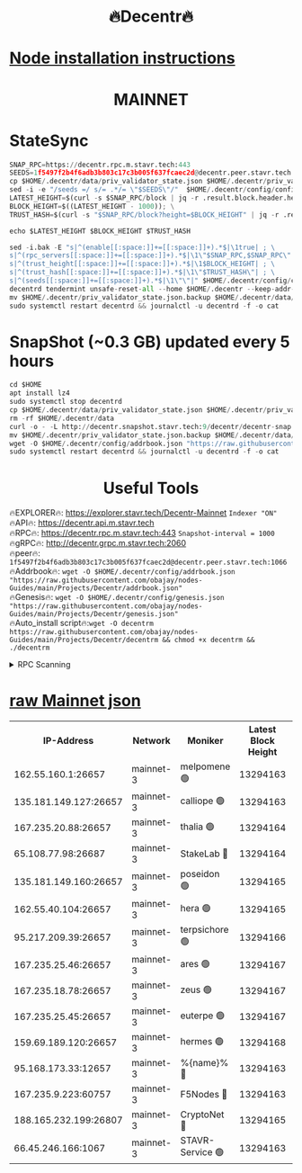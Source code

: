 <h1 align="center"> 🔥Decentr🔥</h1>

[Node installation instructions](https://github.com/obajay/nodes-Guides/tree/main/Projects/Decentr)
=
<h1 align="center"> MAINNET</h1>

# StateSync
```python
SNAP_RPC=https://decentr.rpc.m.stavr.tech:443
SEEDS=1f5497f2b4f6adb3b803c17c3b005f637fcaec2d@decentr.peer.stavr.tech:1066
cp $HOME/.decentr/data/priv_validator_state.json $HOME/.decentr/priv_validator_state.json.backup
sed -i -e "/seeds =/ s/= .*/= \"$SEEDS\"/"  $HOME/.decentr/config/config.toml
LATEST_HEIGHT=$(curl -s $SNAP_RPC/block | jq -r .result.block.header.height); \
BLOCK_HEIGHT=$((LATEST_HEIGHT - 1000)); \
TRUST_HASH=$(curl -s "$SNAP_RPC/block?height=$BLOCK_HEIGHT" | jq -r .result.block_id.hash)

echo $LATEST_HEIGHT $BLOCK_HEIGHT $TRUST_HASH

sed -i.bak -E "s|^(enable[[:space:]]+=[[:space:]]+).*$|\1true| ; \
s|^(rpc_servers[[:space:]]+=[[:space:]]+).*$|\1\"$SNAP_RPC,$SNAP_RPC\"| ; \
s|^(trust_height[[:space:]]+=[[:space:]]+).*$|\1$BLOCK_HEIGHT| ; \
s|^(trust_hash[[:space:]]+=[[:space:]]+).*$|\1\"$TRUST_HASH\"| ; \
s|^(seeds[[:space:]]+=[[:space:]]+).*$|\1\"\"|" $HOME/.decentr/config/config.toml
decentrd tendermint unsafe-reset-all --home $HOME/.decentr --keep-addr-book
mv $HOME/.decentr/priv_validator_state.json.backup $HOME/.decentr/data/priv_validator_state.json
sudo systemctl restart decentrd && journalctl -u decentrd -f -o cat
```
# SnapShot (~0.3 GB) updated every 5 hours
```python
cd $HOME
apt install lz4
sudo systemctl stop decentrd
cp $HOME/.decentr/data/priv_validator_state.json $HOME/.decentr/priv_validator_state.json.backup
rm -rf $HOME/.decentr/data
curl -o - -L http://decentr.snapshot.stavr.tech:9/decentr/decentr-snap.tar.lz4 | lz4 -c -d - | tar -x -C $HOME/.decentr --strip-components 2
mv $HOME/.decentr/priv_validator_state.json.backup $HOME/.decentr/data/priv_validator_state.json
wget -O $HOME/.decentr/config/addrbook.json "https://raw.githubusercontent.com/obajay/nodes-Guides/main/Projects/Decentr/addrbook.json"
sudo systemctl restart decentrd && journalctl -u decentrd -f -o cat
```

 <h1 align="center"> Useful Tools</h1>

🔥EXPLORER🔥:     https://explorer.stavr.tech/Decentr-Mainnet        `Indexer "ON"` \
🔥API🔥:          https://decentr.api.m.stavr.tech \
🔥RPC🔥:          https://decentr.rpc.m.stavr.tech:443              `Snapshot-interval = 1000` \
🔥gRPC🔥:         http://decentr.grpc.m.stavr.tech:2060 \
🔥peer🔥:         `1f5497f2b4f6adb3b803c17c3b005f637fcaec2d@decentr.peer.stavr.tech:1066` \
🔥Addrbook🔥:  `wget -O $HOME/.decentr/config/addrbook.json "https://raw.githubusercontent.com/obajay/nodes-Guides/main/Projects/Decentr/addrbook.json"` \
🔥Genesis🔥:  `wget -O $HOME/.decentr/config/genesis.json "https://raw.githubusercontent.com/obajay/nodes-Guides/main/Projects/Decentr/genesis.json"` \
🔥Auto_install script🔥:`wget -O decentrm https://raw.githubusercontent.com/obajay/nodes-Guides/main/Projects/Decentr/decentrm && chmod +x decentrm && ./decentrm`

<details>
<summary>RPC Scanning</summary>

<h2 align="center"> We scan nodes in real time every 4 hours. And we provide the final result of RPC endpoints.
We cannot influence the operation of these nodes in any way. </h2>


```python
If Voting Power is higher than 0 --> then the Node is a validator of the network and may be subject to attack and be a potential threat to the chain.
```
```python
We marked such validators with a red symbol
```

</details>

[raw Mainnet json](https://rpc-check.decentrm.stavr.tech/decentrm/rpc-decentrm-result.json)
=



<table><tr><th>IP-Address</th><th>Network</th><th>Moniker</th><th>Latest Block Height</th><th>Earliest Block Height</th><th>Catching Up</th><th>Tx Index</th><th>Voting Power</th><th>Scan Time</th></tr><tr><td>162.55.160.1:26657</td><td>mainnet-3</td><td>melpomene 🟢</td><td>13294163</td><td>1688950</td><td>False</td><td>on</td><td>0</td><td>2024-03-12T22:10:14.375378703UTC</td></tr><tr><td>135.181.149.127:26657</td><td>mainnet-3</td><td>calliope 🟢</td><td>13294163</td><td>1688950</td><td>False</td><td>on</td><td>0</td><td>2024-03-12T22:10:16.734846198UTC</td></tr><tr><td>167.235.20.88:26657</td><td>mainnet-3</td><td>thalia 🟢</td><td>13294164</td><td>1688950</td><td>False</td><td>on</td><td>0</td><td>2024-03-12T22:10:22.311165250UTC</td></tr><tr><td>65.108.77.98:26687</td><td>mainnet-3</td><td>StakeLab 🔴</td><td>13294164</td><td>1688950</td><td>False</td><td>on</td><td>5454710</td><td>2024-03-12T22:10:22.627926599UTC</td></tr><tr><td>135.181.149.160:26657</td><td>mainnet-3</td><td>poseidon 🟢</td><td>13294165</td><td>1688950</td><td>False</td><td>on</td><td>0</td><td>2024-03-12T22:10:27.040733946UTC</td></tr><tr><td>162.55.40.104:26657</td><td>mainnet-3</td><td>hera 🟢</td><td>13294165</td><td>1688950</td><td>False</td><td>on</td><td>0</td><td>2024-03-12T22:10:27.495952134UTC</td></tr><tr><td>95.217.209.39:26657</td><td>mainnet-3</td><td>terpsichore 🟢</td><td>13294166</td><td>1688950</td><td>False</td><td>on</td><td>0</td><td>2024-03-12T22:10:31.865893911UTC</td></tr><tr><td>167.235.25.46:26657</td><td>mainnet-3</td><td>ares 🟢</td><td>13294167</td><td>1688950</td><td>False</td><td>on</td><td>0</td><td>2024-03-12T22:10:36.175913229UTC</td></tr><tr><td>167.235.18.78:26657</td><td>mainnet-3</td><td>zeus 🟢</td><td>13294167</td><td>1688950</td><td>False</td><td>on</td><td>0</td><td>2024-03-12T22:10:38.414669982UTC</td></tr><tr><td>167.235.25.45:26657</td><td>mainnet-3</td><td>euterpe 🟢</td><td>13294167</td><td>1688950</td><td>False</td><td>on</td><td>0</td><td>2024-03-12T22:10:40.669783528UTC</td></tr><tr><td>159.69.189.120:26657</td><td>mainnet-3</td><td>hermes 🟢</td><td>13294168</td><td>1688950</td><td>False</td><td>on</td><td>0</td><td>2024-03-12T22:10:42.938614687UTC</td></tr><tr><td>95.168.173.33:12657</td><td>mainnet-3</td><td>%{name}% 🔴</td><td>13294163</td><td>8964001</td><td>False</td><td>on</td><td>4280077</td><td>2024-03-12T22:10:17.804237223UTC</td></tr><tr><td>167.235.9.223:60757</td><td>mainnet-3</td><td>F5Nodes 🔴</td><td>13294163</td><td>12380001</td><td>False</td><td>off</td><td>562</td><td>2024-03-12T22:10:18.013504505UTC</td></tr><tr><td>188.165.232.199:26807</td><td>mainnet-3</td><td>CryptoNet 🔴</td><td>13294165</td><td>13242001</td><td>False</td><td>off</td><td>916156</td><td>2024-03-12T22:10:27.289833100UTC</td></tr><tr><td>66.45.246.166:1067</td><td>mainnet-3</td><td>STAVR-Service 🟢</td><td>13294163</td><td>13293001</td><td>False</td><td>on</td><td>0</td><td>2024-03-12T22:10:17.309834986UTC</td></tr></table>
